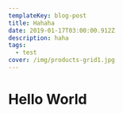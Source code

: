 ```yaml
---
templateKey: blog-post
title: Hahaha
date: 2019-01-17T03:00:00.912Z
description: haha
tags:
  - test
cover: /img/products-grid1.jpg
---
```

# Hello World
